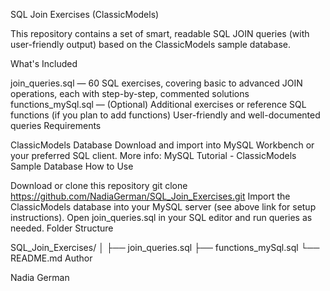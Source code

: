SQL Join Exercises (ClassicModels)

This repository contains a set of smart, readable SQL JOIN queries (with user-friendly output) based on the ClassicModels sample database.

What's Included

join_queries.sql — 60 SQL exercises, covering basic to advanced JOIN operations, each with step-by-step, commented solutions
functions_mySql.sql — (Optional) Additional exercises or reference SQL functions (if you plan to add functions)
User-friendly and well-documented queries
Requirements

ClassicModels Database
Download and import into MySQL Workbench or your preferred SQL client.
More info: MySQL Tutorial - ClassicModels Sample Database
How to Use

Download or clone this repository
git clone https://github.com/NadiaGerman/SQL_Join_Exercises.git
Import the ClassicModels database into your MySQL server (see above link for setup instructions).
Open join_queries.sql in your SQL editor and run queries as needed.
Folder Structure

SQL_Join_Exercises/
│
├── join_queries.sql
├── functions_mySql.sql
└── README.md
Author

Nadia German

